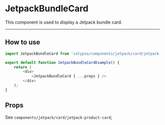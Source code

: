 # JetpackBundleCard

This component is used to display a Jetpack bundle card.

---

## How to use

```js
import JetpackBundleCard from 'calypso/components/jetpack/card/jetpack-bundle-card';

export default function JetpackBundleCardExample() {
	return (
		<div>
			<JetpackBundleCard { ...props } />
		</div>
	);
}
```

## Props

See `components/jetpack/card/jetpack-product-card`;
